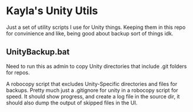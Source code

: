 # Kayla's Unity Utils

Just a set of utility scripts I use for Unity things. Keeping them in this repo for convinience and like, being good about backup sort of things idk.

## UnityBackup.bat

Need to run this as admin to copy Unity directories that include .git folders for repos.

A robocopy script that excludes Unity-Specific directories and files for backups. Pretty much just a .gitignore for unity in a robocopy script for speed. It should show progress, and create a log file in the source dir, it should also dump the output of skipped files in the UI.